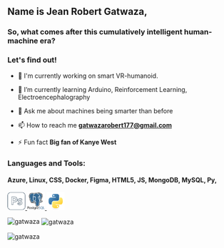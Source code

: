 <h2 align="left"> Name is Jean Robert Gatwaza,</h1>
<h3 align="left"> So, what comes after this cumulatively intelligent human-machine era? </h3>
<h3 align="left"> Let's find out! </h3> 


- 🔭 I'm currently working on smart VR-humanoid. 

- 🌱 I’m currently learning Arduino, Reinforcement Learning, Electroencephalography

- 💬 Ask me about machines being smarter than before

- 📫 How to reach me **gatwazarobert177@gmail.com**

- ⚡ Fun fact **Big fan of Kanye West**


<h3 align="left">Languages and Tools:</h3>
<h4 align="left">Azure, Linux, CSS, Docker, Figma, HTML5, JS, MongoDB, MySQL, Py,     </h4>
<p align="left"> <a href="https://www.photoshop.com/en" target="_blank" rel="noreferrer"> <img src="https://raw.githubusercontent.com/devicons/devicon/master/icons/photoshop/photoshop-line.svg" alt="photoshop" width="40" height="40"/> </a> <a href="https://www.postgresql.org" target="_blank" rel="noreferrer"> <img src="https://raw.githubusercontent.com/devicons/devicon/master/icons/postgresql/postgresql-original-wordmark.svg" alt="postgresql" width="40" height="40"/> </a> <a href="https://www.python.org" target="_blank" rel="noreferrer"> <img src="https://raw.githubusercontent.com/devicons/devicon/master/icons/python/python-original.svg" alt="python" width="40" height="40"/> </a> </p>

<p><img align="left" src="https://github-readme-stats.vercel.app/api/top-langs?username=gatwaza&show_icons=true&locale=en&layout=compact&theme=black&hide_border=true&bg_color=daa520" alt="gatwaza" /></p>

<p>&nbsp;<img align="center" src="https://github-readme-stats.vercel.app/api?username=gatwaza&show_icons=true&locale=en&theme=black&hide_border=true&bg_color=daa520" alt="gatwaza" /></p>

<p><img align="center" src="https://github-readme-streak-stats.herokuapp.com/?user=gatwaza&theme=black&hide_border=true&bg_color=f0e68c" alt="gatwaza" /></p>

